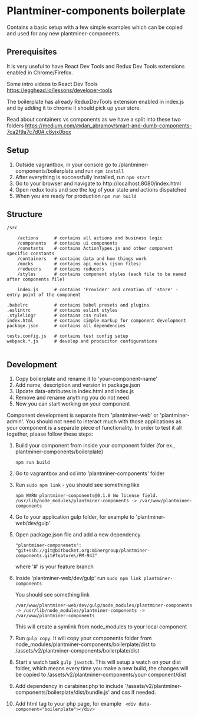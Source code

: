 # Plantminer-components boilerplate

Contains a basic setup with a few simple examples which can be copied and used for any new plantminer-components.

## Prerequisites
It is very useful to have React Dev Tools and Redux Dev Tools extensions enabled in Chrome/Firefox.

Some intro videos to React Dev Tools https://egghead.io/lessons/developer-tools

The boilerplate has already ReduxDevTools extension enabled in index.js and by adding it to chrome it should pick up your store.

Read about containers vs components as we have a split into these two folders
https://medium.com/@dan_abramov/smart-and-dumb-components-7ca2f9a7c7d0#.c8yjx0box

## Setup
1. Outside vagrantbox, in your console go to /plantminer-components/boilerplate and run `npm install`
2. After everything is successfully installed, run `npm start`
3. Go to your browser and navigate to http://localhost:8080/index.html
4. Open redux tools and see the log of your state and actions dispatched
5. When you are ready for production `npm run build`

## Structure
```
/src

    /actions      # contains all actions and business logic
    /components   # contains ui components 
    /constants    # contains ActionTypes.js and other component specific constants
    /containers   # contains data and how things work
    /mocks        # contains api mocks (json files)
    /reducers     # contains reducers
    /styles       # contains component styles (each file to be named after components file)
    
    index.js      # contains 'Provider' and creation of 'store' - entry point of the component 
    
.babelrc          # contains babel presets and plugins
.eslintrc         # contains eslint styles
.stylelingr       # contains css rules
index.html        # contains simple markup for component development
package.json      # contains all dependencies

tests.config.js   # contains test config setup
webpack.*.js      # develop and produciton configurations
    
```

## Development
1. Copy boilerplate and rename it to 'your-component-name'
2. Add name, description and version in package.json
3. Update data-attributes in index.html and index.js
4. Remove and rename anything you do not need 
5. Now you can start working on your component

Component development is separate from 'plantminer-web' or 'plantminer-admin'.
You should not need to interact much with those applications as your component is a separate piece of functionality.
In order to test it all together, please follow these steps:

1. Build your component from inside your component folder (for ex., plantminer-components/boilerplate)
    
    `npm run build`

2. Go to vagrantbox and cd into 'plantminer-components' folder
3. Run `sudo npm link` - you should see something like 
    
    `npm WARN plantminer-components@0.1.0 No license field.
     /usr/lib/node_modules/plantminer-components -> /var/www/plantminer-components`

4. Go to your application gulp folder, for example to 'plantminer-web/dev/gulp'

5. Open package.json file and add a new dependency
    
    `"plantminer-componenets": "git+ssh://git@bitbucket.org:minergroup/plantminer-components.git#feature\/PM-943"`
    
    where '#' is your feature branch
    
6. Inside 'plantminer-web/dev/gulp' run `sudo npm link plantminer-components`

    You should see something link 
    
    `/var/www/plantminer-web/dev/gulp/node_modules/plantminer-components -> /usr/lib/node_modules/plantminer-components -> /var/www/plantminer-components`

    This will create a symlink from node_modules to your local component
    
7. Run `gulp copy`. It will copy your components folder 
    from node_modules/plantminer-components/boilerplate/dist to /assets/v2/plantminer-components/boilerplate/dist
    
8. Start a watch task `gulp jswatch`. This will setup a watch on your dist folder, 
which means every time you make a new build, the changes will be copied to /assets/v2/plantminer-components/your-component/dist 

9. Add dependency in carabiner.php to include '/assets/v2/plantminer-components/boilerplate/dist/bundle.js' and css if needed.

10. Add html tag to your php page, for example 
    ` <div data-component="boilerplate"></div>`











